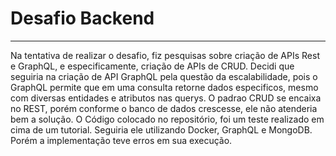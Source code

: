 # Desafio Backend

---

Na tentativa de realizar o desafio, fiz pesquisas sobre criação de APIs Rest e GraphQL, e especificamente, criação de APIs de CRUD.
Decidi que seguiria na criação de API GraphQL pela questão da escalabilidade, pois o GraphQL permite que em uma consulta retorne dados especificos, mesmo com diversas entidades e atributos nas querys.
O padrao CRUD se encaixa no REST, porém conforme o banco de dados crescesse, ele não atenderia bem a solução.
O Código colocado no repositório, foi um teste realizado em cima de um tutorial. Seguiria ele utilizando Docker, GraphQL e MongoDB. Porém a implementação teve erros em sua execução.